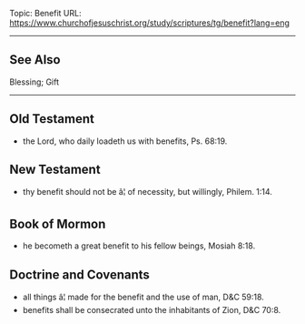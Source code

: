 Topic: Benefit
URL: https://www.churchofjesuschrist.org/study/scriptures/tg/benefit?lang=eng

---

## See Also

Blessing; Gift

---

## Old Testament

- the Lord, who daily loadeth us with benefits, Ps. 68:19.

## New Testament

- thy benefit should not be â¦ of necessity, but willingly, Philem. 1:14.

## Book of Mormon

- he becometh a great benefit to his fellow beings, Mosiah 8:18.

## Doctrine and Covenants

- all things â¦ made for the benefit and the use of man, D&C 59:18.
- benefits shall be consecrated unto the inhabitants of Zion, D&C 70:8.

